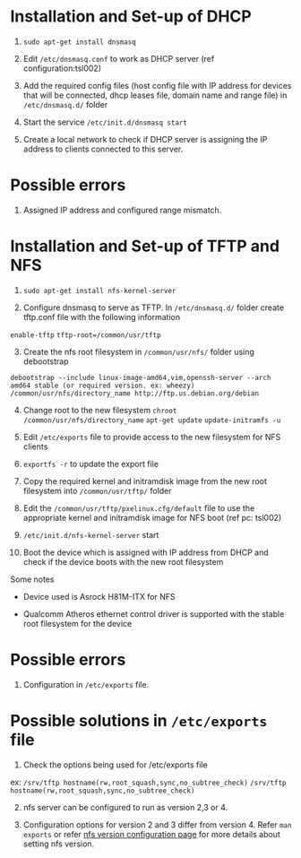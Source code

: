# Installation and Set-up of DHCP

1) `sudo apt-get install dnsmasq`

2) Edit `/etc/dnsmasq.conf` to work as DHCP server (ref configuration:tsl002)

3) Add the required config files (host config file with IP address for devices that will be connected, dhcp leases file, domain name and range file) in `/etc/dnsmasq.d/` folder

4) Start the service `/etc/init.d/dnsmasq start`

5) Create a local network to check if DHCP server is assigning the IP address to clients connected to this server.

# Possible errors
1) Assigned IP address and configured range mismatch.

# Installation and Set-up of TFTP and NFS

1) `sudo apt-get install nfs-kernel-server`

2) Configure dnsmasq to serve as TFTP. In `/etc/dnsmasq.d/` folder create tftp.conf file with the following information

`enable-tftp`
`tftp-root=/common/usr/tftp`

3) Create the nfs root filesystem in `/common/usr/nfs/` folder using debootstrap

`debootstrap --include linux-image-amd64,vim,openssh-server --arch amd64 stable (or required version. ex: wheezy) /common/usr/nfs/directory_name http://ftp.us.debian.org/debian`

4) Change root to the new filesystem `chroot /common/usr/nfs/directory_name`
`apt-get update`
`update-initramfs -u`

5) Edit `/etc/exports` file to provide access to the new filesystem for NFS clients

6) `exportfs -r` to update the export file

7) Copy the required kernel and initramdisk image from the new root filesystem into `/common/usr/tftp/` folder

8) Edit the `/common/usr/tftp/pxelinux.cfg/default` file to use the appropriate kernel and initramdisk image for NFS boot (ref pc: tsl002)

9) `/etc/init.d/nfs-kernel-server` start 

10) Boot the device which is assigned with IP address from DHCP and check if the device boots with the new root filesystem

Some notes

* Device used is Asrock H81M-ITX for NFS

* Qualcomm Atheros ethernet control driver is supported with the stable root filesystem for the device

# Possible errors
1) Configuration in `/etc/exports` file.

# Possible solutions in `/etc/exports` file
1) Check the options being used for /etc/exports file

ex: `/srv/tftp hostname(rw,root_squash,sync,no_subtree_check)`
    `/srv/tftp hostname(rw,root_squash,sync,no_subtree_check)`

2) nfs server can be configured to run as version 2,3 or 4.

3) Configuration options for version 2 and 3 differ from version 4. Refer `man exports` or refer 
[nfs version configuration page](http://chschneider.eu/linux/server/nfs.shtml) for more details about setting nfs version.


